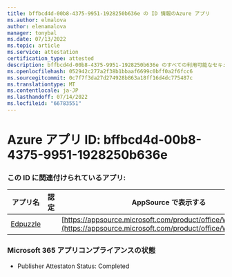 ```yaml
---
title: bffbcd4d-00b8-4375-9951-1928250b636e の ID 情報のAzure アプリ
ms.author: elmalova
author: elenamalova
manager: tonybal
ms.date: 07/13/2022
ms.topic: article
ms.service: attestation
certification_type: attested
description: bffbcd4d-00b8-4375-9951-1928250b636e のすべての利用可能なセキュリティとコンプライアンス情報。
ms.openlocfilehash: 052942c277a2f38b1bbaaf6699c0bff0a2f6fcc6
ms.sourcegitcommit: 0c7f7f3da27d274928b863a18ff16d4dc775487c
ms.translationtype: MT
ms.contentlocale: ja-JP
ms.lasthandoff: 07/14/2022
ms.locfileid: "66783551"
---
```

# <a name="azure-app-id-bffbcd4d-00b8-4375-9951-1928250b636e"></a>Azure アプリ ID: bffbcd4d-00b8-4375-9951-1928250b636e


### <a name="apps-associated-with-this-id"></a>この ID に関連付けられているアプリ:
| **アプリ名** | **認定** | **AppSource で表示する** |
|--------------|---------------|-----------------------|
| [Edpuzzle](../forward/WA200003736.md) |  | [https://appsource.microsoft.com/product/office/WA200003736](https://appsource.microsoft.com/product/office/WA200003736) |

### <a name="microsoft-365-app-compliance-status"></a>Microsoft 365 アプリコンプライアンスの状態
- Publisher Attestaton Status: Completed
